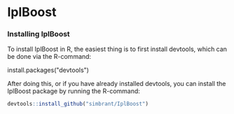 # IplBoost


### Installing IplBoost

To install IplBoost in R, the easiest thing is to first install devtools,
which can be done via the R-command:

install.packages("devtools")


After doing this, or if you have already installed devtools, you can install
the IplBoost package by running the R-command:
```R
devtools::install_github("simbrant/IplBoost")
```
